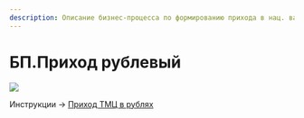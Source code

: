 ```yaml
---
description: Описание бизнес-процесса по формированию прихода в нац. валюте
---
```


# БП.Приход рублевый

![](<../../../.gitbook/assets/image (218).png>)

Инструкции -> [Приход ТМЦ в рублях](../../../uchet/postuplenie-tovarov-i-uslug/formirovanie-prikhoda-po-grafiku-postavki/prikhod-v-rublyakh/)
